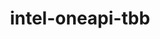 ---
title: "intel-oneapi-tbb"
layout: cache
categories: [package, develop]
meta: {"versions": ["2022.0.0"], "compilers": ["gcc@=12.4.0", "oneapi@=2024.1.0", "oneapi@=2024.2.1"], "oss": ["amzn2", "ubuntu22.04"], "platforms": ["linux"], "targets": ["x86_64_v3", "x86_64_v4"], "stacks": ["aws-pcluster-x86_64_v4", "e4s-oneapi", "root"], "num_specs": 10, "num_specs_by_stack": {"aws-pcluster-x86_64_v4": 8, "root": 10, "e4s-oneapi": 2}}
spec_details: [{"hash": "3vhd5iacftjbr5es2ldpanleffixwomb", "compiler": "oneapi@=2024.1.0", "versions": ["2022.0.0"], "os": "amzn2", "platform": "linux", "target": "x86_64_v4", "variants": ["build_system=generic", "+envmods"], "stacks": ["aws-pcluster-x86_64_v4", "root"], "size": "-", "tarball": "https://binaries.spack.io/develop/build_cache/linux-amzn2-x86_64_v4/oneapi-2024.1.0/intel-oneapi-tbb-2022.0.0/linux-amzn2-x86_64_v4-oneapi-2024.1.0-intel-oneapi-tbb-2022.0.0-3vhd5iacftjbr5es2ldpanleffixwomb.spack"}, {"hash": "eduzyqbfuzsygmtre2o73x3rysds3xe4", "compiler": "oneapi@=2024.1.0", "versions": ["2022.0.0"], "os": "amzn2", "platform": "linux", "target": "x86_64_v4", "variants": ["build_system=generic", "+envmods"], "stacks": ["aws-pcluster-x86_64_v4", "root"], "size": "-", "tarball": "https://binaries.spack.io/develop/build_cache/linux-amzn2-x86_64_v4/oneapi-2024.1.0/intel-oneapi-tbb-2022.0.0/linux-amzn2-x86_64_v4-oneapi-2024.1.0-intel-oneapi-tbb-2022.0.0-eduzyqbfuzsygmtre2o73x3rysds3xe4.spack"}, {"hash": "xr5e6tvsxr2csj2gkkexp44e5o3syw6r", "compiler": "oneapi@=2024.2.1", "versions": ["2022.0.0"], "os": "ubuntu22.04", "platform": "linux", "target": "x86_64_v3", "variants": ["build_system=generic", "+envmods"], "stacks": ["e4s-oneapi", "root"], "size": "-", "tarball": "https://binaries.spack.io/develop/build_cache/linux-ubuntu22.04-x86_64_v3/oneapi-2024.2.1/intel-oneapi-tbb-2022.0.0/linux-ubuntu22.04-x86_64_v3-oneapi-2024.2.1-intel-oneapi-tbb-2022.0.0-xr5e6tvsxr2csj2gkkexp44e5o3syw6r.spack"}, {"hash": "sotkpoud3d3ueqzcjsvc7ge3h3oc4o33", "compiler": "oneapi@=2024.1.0", "versions": ["2022.0.0"], "os": "amzn2", "platform": "linux", "target": "x86_64_v3", "variants": ["build_system=generic", "+envmods"], "stacks": ["aws-pcluster-x86_64_v4", "root"], "size": "-", "tarball": "https://binaries.spack.io/develop/build_cache/linux-amzn2-x86_64_v3/oneapi-2024.1.0/intel-oneapi-tbb-2022.0.0/linux-amzn2-x86_64_v3-oneapi-2024.1.0-intel-oneapi-tbb-2022.0.0-sotkpoud3d3ueqzcjsvc7ge3h3oc4o33.spack"}, {"hash": "zp6wmtmtqx3spuffaxt7k3tem2pwmy36", "compiler": "gcc@=12.4.0", "versions": ["2022.0.0"], "os": "amzn2", "platform": "linux", "target": "x86_64_v3", "variants": ["build_system=generic", "+envmods"], "stacks": ["aws-pcluster-x86_64_v4", "root"], "size": "-", "tarball": "https://binaries.spack.io/develop/build_cache/linux-amzn2-x86_64_v3/gcc-12.4.0/intel-oneapi-tbb-2022.0.0/linux-amzn2-x86_64_v3-gcc-12.4.0-intel-oneapi-tbb-2022.0.0-zp6wmtmtqx3spuffaxt7k3tem2pwmy36.spack"}, {"hash": "f5ibkfg75ntm5bdcetf233ibnkr5cggc", "compiler": "gcc@=12.4.0", "versions": ["2022.0.0"], "os": "amzn2", "platform": "linux", "target": "x86_64_v4", "variants": ["build_system=generic", "+envmods"], "stacks": ["aws-pcluster-x86_64_v4", "root"], "size": "-", "tarball": "https://binaries.spack.io/develop/build_cache/linux-amzn2-x86_64_v4/gcc-12.4.0/intel-oneapi-tbb-2022.0.0/linux-amzn2-x86_64_v4-gcc-12.4.0-intel-oneapi-tbb-2022.0.0-f5ibkfg75ntm5bdcetf233ibnkr5cggc.spack"}, {"hash": "iqvdwiueiwb6bpwntaakt4fbpyp3w2rx", "compiler": "oneapi@=2024.1.0", "versions": ["2022.0.0"], "os": "amzn2", "platform": "linux", "target": "x86_64_v3", "variants": ["build_system=generic", "+envmods"], "stacks": ["aws-pcluster-x86_64_v4", "root"], "size": "-", "tarball": "https://binaries.spack.io/develop/build_cache/linux-amzn2-x86_64_v3/oneapi-2024.1.0/intel-oneapi-tbb-2022.0.0/linux-amzn2-x86_64_v3-oneapi-2024.1.0-intel-oneapi-tbb-2022.0.0-iqvdwiueiwb6bpwntaakt4fbpyp3w2rx.spack"}, {"hash": "cnx2473txcg6b2aafg24mh7kpvxzh2hs", "compiler": "oneapi@=2024.2.1", "versions": ["2022.0.0"], "os": "ubuntu22.04", "platform": "linux", "target": "x86_64_v3", "variants": ["build_system=generic", "+envmods"], "stacks": ["e4s-oneapi", "root"], "size": "-", "tarball": "https://binaries.spack.io/develop/build_cache/linux-ubuntu22.04-x86_64_v3/oneapi-2024.2.1/intel-oneapi-tbb-2022.0.0/linux-ubuntu22.04-x86_64_v3-oneapi-2024.2.1-intel-oneapi-tbb-2022.0.0-cnx2473txcg6b2aafg24mh7kpvxzh2hs.spack"}, {"hash": "ud75tpsgmra5szfymmhuz7ki6ubpdjrn", "compiler": "gcc@=12.4.0", "versions": ["2022.0.0"], "os": "amzn2", "platform": "linux", "target": "x86_64_v4", "variants": ["build_system=generic", "+envmods"], "stacks": ["aws-pcluster-x86_64_v4", "root"], "size": "-", "tarball": "https://binaries.spack.io/develop/build_cache/linux-amzn2-x86_64_v4/gcc-12.4.0/intel-oneapi-tbb-2022.0.0/linux-amzn2-x86_64_v4-gcc-12.4.0-intel-oneapi-tbb-2022.0.0-ud75tpsgmra5szfymmhuz7ki6ubpdjrn.spack"}, {"hash": "qi7xubdzr22rzqwsrc53tmugt3gglgpq", "compiler": "gcc@=12.4.0", "versions": ["2022.0.0"], "os": "amzn2", "platform": "linux", "target": "x86_64_v3", "variants": ["build_system=generic", "+envmods"], "stacks": ["aws-pcluster-x86_64_v4", "root"], "size": "-", "tarball": "https://binaries.spack.io/develop/build_cache/linux-amzn2-x86_64_v3/gcc-12.4.0/intel-oneapi-tbb-2022.0.0/linux-amzn2-x86_64_v3-gcc-12.4.0-intel-oneapi-tbb-2022.0.0-qi7xubdzr22rzqwsrc53tmugt3gglgpq.spack"}]
---